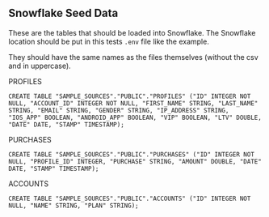## Snowflake Seed Data

These are the tables that should be loaded into Snowflake. The Snowflake location should be put in this tests `.env` file like the example.

They should have the same names as the files themselves (without the csv and in uppercase).

PROFILES

```
CREATE TABLE "SAMPLE_SOURCES"."PUBLIC"."PROFILES" ("ID" INTEGER NOT NULL, "ACCOUNT_ID" INTEGER NOT NULL, "FIRST_NAME" STRING, "LAST_NAME" STRING, "EMAIL" STRING, "GENDER" STRING, "IP_ADDRESS" STRING, "IOS_APP" BOOLEAN, "ANDROID_APP" BOOLEAN, "VIP" BOOLEAN, "LTV" DOUBLE, "DATE" DATE, "STAMP" TIMESTAMP);
```

PURCHASES

```
CREATE TABLE "SAMPLE_SOURCES"."PUBLIC"."PURCHASES" ("ID" INTEGER NOT NULL, "PROFILE_ID" INTEGER, "PURCHASE" STRING, "AMOUNT" DOUBLE, "DATE" DATE, "STAMP" TIMESTAMP);
```

ACCOUNTS

```
CREATE TABLE "SAMPLE_SOURCES"."PUBLIC"."ACCOUNTS" ("ID" INTEGER NOT NULL, "NAME" STRING, "PLAN" STRING);
```

